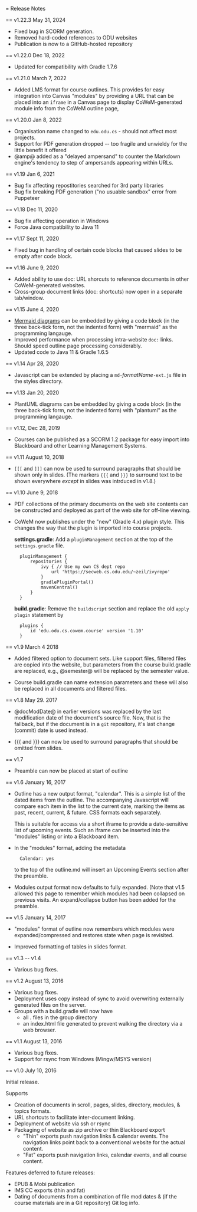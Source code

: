 = Release Notes

== v1.22.3 May 31, 2024

* Fixed bug in SCORM generation.
* Removed hard-coded references to ODU websites
* Publication is now to a GitHub-hosted repository

== v1.22.0 Dec 18, 2022

* Updated for compatibility with Gradle 1.7.6

== v1.21.0 March 7, 2022

* Added LMS format for course outlines.  This provides for easy
  integration into Canvas "modules" by providing a URL that can be
  placed into an `iframe` in a Canvas page to display CoWeM-generated
  module info from the CoWeM outline page,

== v1.20.0 Jan 8, 2022

* Organisation name changed to `edu.odu.cs` - should not affect most projects.
* Support for PDF generation dropped -- too fragile and unwieldy for
  the little benefit it offered
* @amp@ added as a "delayed ampersand" to counter the Markdown
  engine's tendency to step of ampersands appearing within URLs.

== v1.19 Jan 6, 2021

* Bug fix affecting repostitories searched for 3rd party libraries
* Bug fix breaking PDF generation ("no usuable sandbox" error from Puppeteer

== v1.18 Dec 11, 2020

* Bug fix affecting operation in Windows
* Force Java compatibility to Java 11


== v1.17 Sept 11, 2020

* Fixed bug in handling of certain code blocks that caused slides to be empty
  after code block.

== v1.16 June 9, 2020

* Added ability to use doc: URL shorcuts to reference documents in other CoWeM-generated
  websites.
* Cross-group document links (doc: shortcuts) now open in a separate tab/window.

== v1.15 June 4, 2020

* [Mermaid diagrams](https://mermaid-js.github.io/mermaid/#/) can be
  embedded by giving a code block (in the three back-tick form, not
  the indented form) with "mermaid" as the programming langauge.
* Improved performance when processing intra-website `doc:` links. Should speed outline
  page processing considerably.
* Updated code to Java 11 & Gradle 1.6.5

== v1.14 Apr 28, 2020

* Javascript can be extended by placing a `md-`_formatName_`-ext.js` file in
  the styles directory.

== v1.13 Jan 20, 2020

* PlantUML diagrams can be embedded by giving a code block (in the
  three back-tick form, not the indented form) with "plantuml" as the
  programming langauge.

== v1.12, Dec 28, 2019

* Courses can be published as a SCORM 1.2 package for easy import into
  Blackboard and other Learning Management Systems.


== v1.11 August 10, 2018

* `[[[` and `]]]` can now be used to surround paragraphs that should be
  shown only in slides.   (The markers `{{{` and `}}}` to surround text to
  be shown everywhere _except_ in slides was intrduced in v1.8.)

== v1.10 June 9, 2018

* PDF collections of the primary documents on the web site contents can be
  constructed and deployed as part of the web site for off-line viewing. 
  
* CoWeM now publishes under the "new" (Gradle 4.x) plugin style. This
  changes the way that the plugin is imported into course projects.
  
    __settings.gradle__: Add a `pluginManagement` section at the top of the
    `settings.gradle` file.
    
        pluginManagement {
            repositories {
                ivy { // Use my own CS dept repo
                    url 'https://secweb.cs.odu.edu/~zeil/ivyrepo'
                }
                gradlePluginPortal()        
                mavenCentral()
            }
        }
   
    __build.gradle__: Remove the `buildscript` section and replace the old
    `apply plugin` statement by
    
        plugins {
            id 'edu.odu.cs.cowem.course' version '1.10'
        }
  
== v1.9 March 4 2018

* Added filtered option to document sets.  Like support files, filtered files
  are copied into the website, but parameters from the course build.gradle
  are replaced, e.g., @semester@ will be replaced by the semester value.
  
* Course build.gradle can name extension parameters and these will also be
  replaced in all documents and filtered files. 

== v1.8 May 29. 2017

* @docModDate@ in earlier versions was replaced by the last
  modification date of the document's source file. Now, that is the
  fallback, but if the document is in a `git` repository, it's last
  change (commit) date is used instead.

* {{{ and }}} can now be used to surround paragraphs that should be
  omitted from slides.
  
== v1.7 

* Preamble can now be placed at start of outline


== v1.6 January 16, 2017

* Outline has a new output format, "calendar". This is a simple list
  of the dated items from the outline. The accompanying Javascript
  will compare each item in the list to the current date, marking the
  items as past, recent, current, & future.  CSS formats each
  separately.

  This is suitable for access via a short iframe to provide a
  date-sensitive list of upcoming events. Such an iframe can be
  inserted into the "modules" listing or into a Blackboard item.

* In the "modules" format, adding the metadata

        Calendar: yes

    to the top of the outline.md will insert an Upcoming Events
    section after the preamble.

* Modules output format now defaults to fully expanded. (Note that
  v1.5 allowed this page to remember which modules had been collapsed
  on previous visits.  An expand/collapse button has been added for
  the preamble.

	
  
== v1.5 January 14, 2017

* "modules" format of outline now remembers which modules were
  expanded/compressed and restores state when page is revisited.

* Improved formatting of tables in slides format.


== v1.3 -- v1.4

* Various bug fixes.

== v1.2 August 13, 2016

* Various bug fixes.
* Deployment uses copy instead of sync to avoid overwriting externally
  generated files on the server.
* Groups with a build.gradle will now have
    - all *.* files in the group directory
	- an index.html file generated to prevent walking the directory
      via a web browser.

== v1.1 August 13, 2016

* Various bug fixes.
* Support for rsync from Windows (Mingw/MSYS version)


== v1.0 July 10, 2016

Initial release.

Supports

* Creation of documents in scroll, pages, slides, directory,
  modules, & topics formats.
* URL shortcuts to facilitate inter-document linking.
* Deployment of website via ssh or rsync
* Packaging of website as zip archive or thin Blackboard export
    * "Thin" exports push navigation links & calendar events. The navigation
       links point back to a conventional website for the actual content.
    * "Fat" exports push navigation links, calendar events, and all course
       content.
       
Features deferred to future releases:
* EPUB & Mobi publication
* IMS CC exports (thin and fat)
* Dating of documents from a combination of file mod dates &
  (if the course materials are in a Git repository) Git log info.
